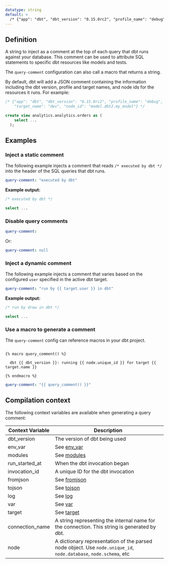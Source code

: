 ```yaml
---
datatype: string
default: >
  /* {"app": "dbt", "dbt_version": "0.15.0rc2", "profile_name": "debug", "target_name": "dev", "node_id": "model.dbt2.my_model"} */
---
```


## Definition
A string to inject as a comment at the top of each query that dbt runs against your database. This comment can be used to attribute SQL statements to specific dbt resources like models and tests.

The `query-comment` configuration can also call a macro that returns a string.

By default, dbt will add a JSON comment containing the information including the dbt version, profile and target names, and node ids for the resources it runs. For example:

```sql
/* {"app": "dbt", "dbt_version": "0.15.0rc2", "profile_name": "debug",
    "target_name": "dev", "node_id": "model.dbt2.my_model"} */

create view analytics.analytics.orders as (
    select ...
  );
```

## Examples

### Inject a static comment
The following example injects a comment that reads `/* executed by dbt */` into the header of the SQL queries that dbt runs.

<File name='dbt_project.yml'>

```yml
query-comment: "executed by dbt"

```

</File>

**Example output:**

```sql
/* executed by dbt */

select ...
```

### Disable query comments

<File name='dbt_project.yml'>

```yml
query-comment:

```

</File>

Or:

<File name='dbt_project.yml'>

```yml
query-comment: null

```

</File>

### Inject a dynamic comment
The following example injects a comment that varies based on the configured `user` specified in the active dbt target.

<File name='dbt_project.yml'>

```yml
query-comment: "run by {{ target.user }} in dbt"

```

</File>

**Example output:**

```sql
/* run by drew in dbt */

select ...
```

### Use a macro to generate a comment

The `query-comment` config can reference macros in your dbt project.

<File name='macros/query_comment.sql'>

```jinja2

{% macro query_comment() %}

  dbt {{ dbt_version }}: running {{ node.unique_id }} for target {{ target.name }}

{% endmacro %}
```

</File>

<File name='dbt_project.yml'>

```yaml
query-comment: "{{ query_comment() }}"

```

</File>

## Compilation context

The following context variables are available when generating a query comment:

| Context Variable | Description |
| ---------------- | ----------- |
| dbt_version | The version of dbt being used |
| env_var | See [env_var](env_var) |
| modules | See [modules](modules) |
| run_started_at | When the dbt invocation began |
| invocation_id | A unique ID for the dbt invocation |
| fromjson | See [fromjson](fromjson) |
| tojson | See [tojson](tojson) |
| log | See [log](log) |
| var | See [var](var) |
| target | See [target](target) |
| connection_name | A string representing the internal name for the connection. This string is generated by dbt. |
| node | A dictionary representation of the parsed node object. Use `node.unique_id`, `node.database`, `node.schema`, etc |
